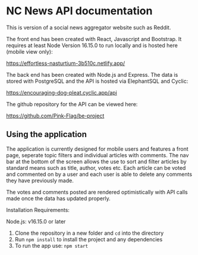 # NC News API documentation

This is version of a social news aggregator website such as Reddit.

The front end has been created with React, Javascript and Bootstrap. It requires at least Node Version 16.15.0 to run locally and is hosted here (mobile view only):

https://effortless-nasturtium-3b510c.netlify.app/

The back end has been created with Node.js and Express. The data is stored with PostgreSQL and the API is hosted via ElephantSQL and Cyclic:

https://encouraging-dog-pleat.cyclic.app/api

The github repository for the API can be viewed here:

https://github.com/Pink-Flag/be-project

## Using the application

The application is currently designed for mobile users and features a front page, seperate topic filters and individual articles with comments. The nav bar at the bottom of the screen allows the use to sort and filter articles by standard means such as title, author, votes etc. Each article can be voted and commented on by a user and each user is able to delete any comments they have previously made.

The votes and comments posted are rendered optimistically with API calls made once the data has updated properly.

Installation Requirements:

Node.js: v16.15.0 or later

1. Clone the repository in a new folder and `cd` into the directory
2. Run `npm install` to install the project and any dependencies
3. To run the app use: `npm start`
